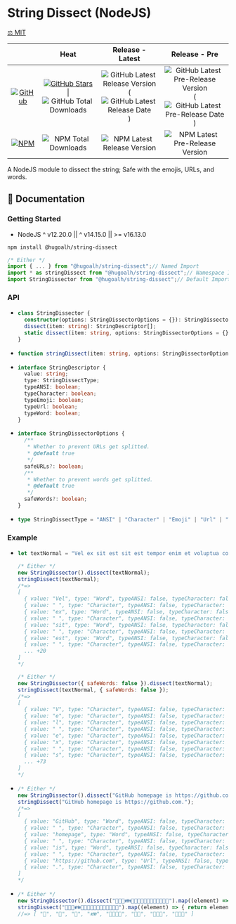# String Dissect (NodeJS)

[⚖️ MIT](./LICENSE.md)

|  | **Heat** | **Release - Latest** | **Release - Pre** |
|:-:|:-:|:-:|:-:|
| [![GitHub](https://img.shields.io/badge/GitHub-181717?logo=github&logoColor=ffffff&style=flat-square "GitHub")](https://github.com/hugoalh-studio/string-dissect-nodejs) | [![GitHub Stars](https://img.shields.io/github/stars/hugoalh-studio/string-dissect-nodejs?label=&logoColor=ffffff&style=flat-square "GitHub Stars")](https://github.com/hugoalh-studio/string-dissect-nodejs/stargazers) \| ![GitHub Total Downloads](https://img.shields.io/github/downloads/hugoalh-studio/string-dissect-nodejs/total?label=&style=flat-square "GitHub Total Downloads") | ![GitHub Latest Release Version](https://img.shields.io/github/release/hugoalh-studio/string-dissect-nodejs?sort=semver&label=&style=flat-square "GitHub Latest Release Version") (![GitHub Latest Release Date](https://img.shields.io/github/release-date/hugoalh-studio/string-dissect-nodejs?label=&style=flat-square "GitHub Latest Release Date")) | ![GitHub Latest Pre-Release Version](https://img.shields.io/github/release/hugoalh-studio/string-dissect-nodejs?include_prereleases&sort=semver&label=&style=flat-square "GitHub Latest Pre-Release Version") (![GitHub Latest Pre-Release Date](https://img.shields.io/github/release-date-pre/hugoalh-studio/string-dissect-nodejs?label=&style=flat-square "GitHub Latest Pre-Release Date")) |
| [![NPM](https://img.shields.io/badge/NPM-CB3837?logo=npm&logoColor=ffffff&style=flat-square "NPM")](https://www.npmjs.com/package/@hugoalh/string-dissect) | ![NPM Total Downloads](https://img.shields.io/npm/dt/@hugoalh/string-dissect?label=&style=flat-square "NPM Total Downloads") | ![NPM Latest Release Version](https://img.shields.io/npm/v/@hugoalh/string-dissect/latest?label=&style=flat-square "NPM Latest Release Version") | ![NPM Latest Pre-Release Version](https://img.shields.io/npm/v/@hugoalh/string-dissect/pre?label=&style=flat-square "NPM Latest Pre-Release Version") |

A NodeJS module to dissect the string; Safe with the emojis, URLs, and words.

## 📓 Documentation

### Getting Started

- NodeJS ^ v12.20.0 || ^ v14.15.0 || >= v16.13.0

```sh
npm install @hugoalh/string-dissect
```

```js
/* Either */
import { ... } from "@hugoalh/string-dissect";// Named Import
import * as stringDissect from "@hugoalh/string-dissect";// Namespace Import
import StringDissector from "@hugoalh/string-dissect";// Default Import (Class `StringDissector`)
```

### API

- ```ts
  class StringDissector {
    constructor(options: StringDissectorOptions = {}): StringDissector;
    dissect(item: string): StringDescriptor[];
    static dissect(item: string, options: StringDissectorOptions = {}): StringDescriptor[];
  }
  ```
- ```ts
  function stringDissect(item: string, options: StringDissectorOptions = {}): StringDescriptor[];
  ```
- ```ts
  interface StringDescriptor {
    value: string;
    type: StringDissectType;
    typeANSI: boolean;
    typeCharacter: boolean;
    typeEmoji: boolean;
    typeUrl: boolean;
    typeWord: boolean;
  }
  ```
- ```ts
  interface StringDissectorOptions {
    /**
     * Whether to prevent URLs get splitted.
     * @default true
     */
    safeURLs?: boolean;
    /**
     * Whether to prevent words get splitted.
     * @default true
     */
    safeWords?: boolean;
  }
  ```
- ```ts
  type StringDissectType = "ANSI" | "Character" | "Emoji" | "Url" | "Word";
  ```

### Example

- ```js
  let textNormal = "Vel ex sit est sit est tempor enim et voluptua consetetur gubergren gubergren ut.";
  
  /* Either */
  new StringDissector().dissect(textNormal);
  stringDissect(textNormal);
  /*=>
  [
    { value: "Vel", type: "Word", typeANSI: false, typeCharacter: false, typeEmoji: false, typeUrl: false, typeWord: true },
    { value: " ", type: "Character", typeANSI: false, typeCharacter: true, typeEmoji: false, typeUrl: false, typeWord: false },
    { value: "ex", type: "Word", typeANSI: false, typeCharacter: false, typeEmoji: false, typeUrl: false, typeWord: true },
    { value: " ", type: "Character", typeANSI: false, typeCharacter: true, typeEmoji: false, typeUrl: false, typeWord: false },
    { value: "sit", type: "Word", typeANSI: false, typeCharacter: false, typeEmoji: false, typeUrl: false, typeWord: true },
    { value: " ", type: "Character", typeANSI: false, typeCharacter: true, typeEmoji: false, typeUrl: false, typeWord: false },
    { value: "est", type: "Word", typeANSI: false, typeCharacter: false, typeEmoji: false, typeUrl: false, typeWord: true },
    { value: " ", type: "Character", typeANSI: false, typeCharacter: true, typeEmoji: false, typeUrl: false, typeWord: false },
    ... +20
  ]
  */
  
  /* Either */
  new StringDissector({ safeWords: false }).dissect(textNormal);
  stringDissect(textNormal, { safeWords: false });
  /*=>
  [
    { value: "V", type: "Character", typeANSI: false, typeCharacter: true, typeEmoji: false, typeUrl: false, typeWord: false },
    { value: "e", type: "Character", typeANSI: false, typeCharacter: true, typeEmoji: false, typeUrl: false, typeWord: false },
    { value: "l", type: "Character", typeANSI: false, typeCharacter: true, typeEmoji: false, typeUrl: false, typeWord: false },
    { value: " ", type: "Character", typeANSI: false, typeCharacter: true, typeEmoji: false, typeUrl: false, typeWord: false },
    { value: "e", type: "Character", typeANSI: false, typeCharacter: true, typeEmoji: false, typeUrl: false, typeWord: false },
    { value: "x", type: "Character", typeANSI: false, typeCharacter: true, typeEmoji: false, typeUrl: false, typeWord: false },
    { value: " ", type: "Character", typeANSI: false, typeCharacter: true, typeEmoji: false, typeUrl: false, typeWord: false },
    { value: "s", type: "Character", typeANSI: false, typeCharacter: true, typeEmoji: false, typeUrl: false, typeWord: false },
    ... +73
  ]
  */
  ```
- ```js
  /* Either */
  new StringDissector().dissect("GitHub homepage is https://github.com.");
  stringDissect("GitHub homepage is https://github.com.");
  /*=>
  [
    { value: "GitHub", type: "Word", typeANSI: false, typeCharacter: false, typeEmoji: false, typeUrl: false, typeWord: true },
    { value: " ", type: "Character", typeANSI: false, typeCharacter: true, typeEmoji: false, typeUrl: false, typeWord: false },
    { value: "homepage", type: "Word", typeANSI: false, typeCharacter: false, typeEmoji: false, typeUrl: false, typeWord: true },
    { value: " ", type: "Character", typeANSI: false, typeCharacter: true, typeEmoji: false, typeUrl: false, typeWord: false },
    { value: "is", type: "Word", typeANSI: false, typeCharacter: false, typeEmoji: false, typeUrl: false, typeWord: true },
    { value: " ", type: "Character", typeANSI: false, typeCharacter: true, typeEmoji: false, typeUrl: false, typeWord: false },
    { value: "https://github.com", type: "Url", typeANSI: false, typeCharacter: false, typeEmoji: false, typeUrl: true, typeWord: false },
    { value: ".", type: "Character", typeANSI: false, typeCharacter: true, typeEmoji: false, typeUrl: false, typeWord: false }
  ]
  */
  ```
- ```js
  /* Either */
  new StringDissector().dissect("🤝💑💏👪👨‍👩‍👧‍👦👩‍👦👩‍👧‍👦🧑‍🤝‍🧑").map((element) => { return element.value; });
  stringDissect("🤝💑💏👪👨‍👩‍👧‍👦👩‍👦👩‍👧‍👦🧑‍🤝‍🧑").map((element) => { return element.value; });
  //=> [ "🤝", "💑", "💏", "👪", "👨‍👩‍👧‍👦", "👩‍👦", "👩‍👧‍👦", "🧑‍🤝‍🧑" ]
  ```

